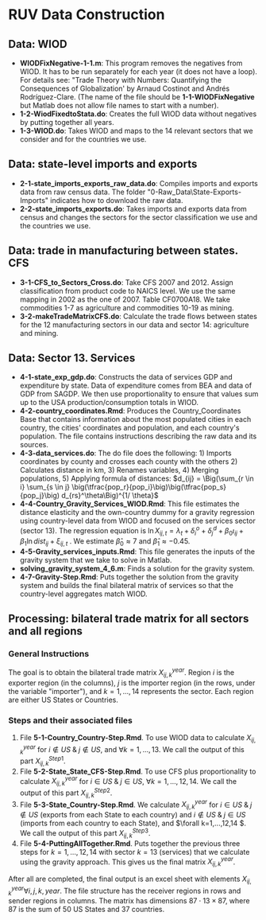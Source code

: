 # RUV Data Construction	

## Data: WIOD

- **WIODFixNegative-1-1.m**: This program removes the negatives from WIOD. It has to be run separately for each year (it does not have a loop). For details see: "Trade Theory with Numbers: Quantifying the Consequences of Globalization' by Arnaud Costinot and Andrés Rodríguez-Clare. (The name of the file should be **1-1-WIODFixNegative** but Matlab does not allow file names to start with a number). 
- **1-2-WiodFixedtoStata.do**: Creates the full WIOD data without negatives by putting together all years.
- **1-3-WIOD.do**: Takes WIOD and maps to the 14 relevant sectors that we consider and for the countries we use.

## Data: state-level imports and exports

- **2-1-state_imports_exports_raw_data.do**: Compiles imports and exports data from raw census data. The folder "0-Raw_Data\State-Exports-Imports" indicates how to download the raw data.
- **2-2-state_imports_exports.do**:  Takes imports and exports data from census and changes the 
  sectors for the sector classification we use and the countries we use. 

## Data: trade in manufacturing between states. CFS

- **3-1-CFS_to_Sectors_Cross.do**: Take CFS 2007 and 2012. Assign classification from product code to NAICS level. We use the same mapping in 2002 as the one of 2007. Table CF0700A18. We take commodities 1-7 as agriculture and commodities 10-19 as mining.
- **3-2-makeTradeMatrixCFS.do**: Calculate the trade flows between states for the 12 manufacturing sectors in our data and sector 14: agriculture and mining. 

## Data: Sector 13. Services

- **4-1-state_exp_gdp.do**: Constructs the data of services GDP and expenditure by state. Data of expenditure comes from BEA and data of GDP from SAGDP. We then use proportionality to ensure that values sum up to the USA production/consumption totals in WIOD.
- **4-2-country_coordinates.Rmd**:  Produces the Country_Coordinates Base that contains information about the most populated cities in each country, the cities' coordinates and population, and each country's population. The file contains instructions describing the raw data and its sources.
- **4-3-data_services.do**:  The do file does the following: 1) Imports coordinates by county and crosses each county with the others 2) Calculates distance in km, 3) Renames variables, 4) Merging populations, 5) Applying formula of distances: $d_{ij} = \Big(\sum_{r \in i} \sum_{s \in j} \big(\tfrac{pop_r}{pop_i}\big)\big(\tfrac{pop_s}{pop_j}\big) d_{rs}^\theta\Big)^{1/ \theta}$
- **4-4-Country_Gravity_Services_WIOD.Rmd**: This file estimates the distance elasticity and the own-country dummy for a gravity regression using country-level data from WIOD and focused on the services sector (sector 13).  The regression equation is $\ln X_{ij,t}=\lambda_t + \delta_{i}^{o}+\delta_{j}^{d}+\beta_{0}\iota_{ij}+\beta_{1}\ln dist_{ij}+\xi_{ij,t}$ . We estimate $\hat\beta_{0} \approx 7$ and $\hat\beta_{1}\approx -0.45$. 
- **4-5-Gravity_services_inputs.Rmd**: This file generates the inputs of the gravity system that we take to solve in Matlab.
- **solving_gravity_system_4_6.m**: Finds a solution for the gravity system. 
- **4-7-Gravity-Step.Rmd**: Puts together the solution from the gravity system and builds the final bilateral matrix of services so that the country-level aggregates match WIOD.

## Processing: bilateral trade matrix for all sectors and all regions

### General Instructions

The goal is to obtain the bilateral trade matrix  $X_{ij,k}^{year}$. Region $i$ is the exporter region (in the columns), $j$ is the importer region (in the rows, under the variable "importer"), and $k=1,...,14$ represents the sector. Each region are either US States or Countries.

### Steps and their associated files

1. File **5-1-Country_Country-Step.Rmd**. To use WIOD data to calculate $X_{ij,k}^{year}$ for $i\notin US\;  \&\;  j \notin US$, and $\forall k=1,...,13$. We call the output of this part $X_{ij,k}^{Step1}$.
2. File **5-2-State_State_CFS-Step.Rmd**. To use CFS plus proportionality to calculate $X_{ij,k}^{year}$ for $i\in US\;  \&\;   j \in US$,  $\forall k=1,...,12,14$.  We call the output of this part $X_{ij,k}^{Step2}$.
3. File **5-3-State_Country-Step.Rmd**. We calculate $X_{ij,k}^{year}$ for $i\in US\;  \&\;  j \notin US$ (exports from each State to each country) and $i\notin US\;  \&\;  j \in US$ (imports from each country to each State), and $\forall k=1,...,12,14 $.  We call the output of this part $X_{ij,k}^{Step3}$. 
4. File **5-4-PuttingAllTogether.Rmd**. Puts together the previous three steps for $k=1,...,12,14$ with sector $k=13$ (services) that we calculate using the gravity approach. This gives us the final matrix $X_{ij,k}^{year}$. 

After all are completed, the final output is an excel sheet with elements $X_{ij,k}^{year}  \forall i,j,k, year$.  The file structure has the receiver regions in rows and sender regions in columns. The matrix has dimensions $87\cdot 13 \times 87$, where 87 is the sum of 50 US States and 37 countries.
